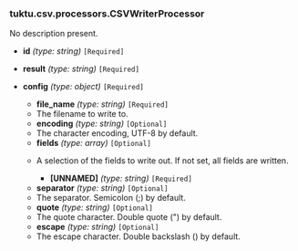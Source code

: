 ### tuktu.csv.processors.CSVWriterProcessor
No description present.

  * **id** *(type: string)* `[Required]`

  * **result** *(type: string)* `[Required]`

  * **config** *(type: object)* `[Required]`

    * **file_name** *(type: string)* `[Required]`
    - The filename to write to.
 
    * **encoding** *(type: string)* `[Optional]`
    - The character encoding, UTF-8 by default.
 
    * **fields** *(type: array)* `[Optional]`
    - A selection of the fields to write out. If not set, all fields are written.
 
      * **[UNNAMED]** *(type: string)* `[Required]`

    * **separator** *(type: string)* `[Optional]`
    - The separator. Semicolon (;) by default.
 
    * **quote** *(type: string)* `[Optional]`
    - The quote character. Double quote (") by default.
 
    * **escape** *(type: string)* `[Optional]`
    - The escape character. Double backslash (\) by default.
 

